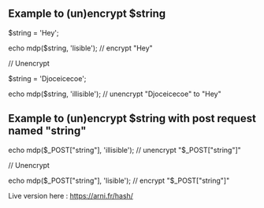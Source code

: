 ## Example to (un)encrypt $string

$string = 'Hey';

echo mdp($string, 'lisible');  // encrypt "Hey"


// Unencrypt 


$string = 'Djoceicecoe';

echo mdp($string, 'illisible');  // unencrypt "Djoceicecoe" to "Hey"


## Example to (un)encrypt $string with post request named "string"

echo mdp($_POST["string"], 'illisible');  // unencrypt "$_POST["string"]"


// Unencrypt 


echo mdp($_POST["string"], 'lisible');  // encrypt "$_POST["string"]"


Live version here : https://arni.fr/hash/

